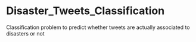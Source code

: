 # Disaster_Tweets_Classification
Classification problem to predict whether tweets are actually associated to disasters or not
